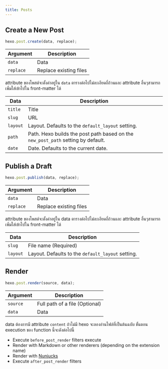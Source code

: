 ```yaml
---
title: Posts
---
```

## Create a New Post

``` js
hexo.post.create(data, replace);
```

Argument | Description
--- | ---
`data` | Data
`replace` | Replace existing files

attribute ของโพสต์จะตั้งค่าอยู่ใน `data` ตารางต่อไปไม่ละเอียดถี่ถ้วนและ attribute อื่นๆสามารถเพิ่มใส่เข้าไปใน front-matter ได้

Data | Description
--- | ---
`title` | Title
`slug` | URL
`layout` | Layout. Defaults to the `default_layout` setting.
`path` | Path. Hexo builds the post path based on the `new_post_path` setting by default.
`date` | Date. Defaults to the current date.

## Publish a Draft

``` js
hexo.post.publish(data, replace);
```

Argument | Description
--- | ---
`data` | Data
`replace` | Replace existing files

attribute ของโพสต์จะตั้งค่าอยู่ใน data ตารางต่อไปไม่ละเอียดถี่ถ้วนและ attribute อื่นๆสามารถเพิ่มใส่เข้าไปใน front-matter ได้



Data | Description
--- | ---
`slug` | File name (Required)
`layout` | Layout. Defaults to the `default_layout` setting.

## Render

``` js
hexo.post.render(source, data);
```

Argument | Description
--- | ---
`source` | Full path of a file (Optional)
`data` | Data

 data ต้องการมี attribute `content`  ถ้าไม่มี hexo จะลองอ่านไฟล์ที่เป็นต้นฉบับ ขั้นตอน execution ของ function นี้จะดังต่อไปนี้

- Execute `before_post_render` filters execute 
- Render with Markdown or other renderers (depending on the extension name)
- Render with [Nunjucks]
- Execute `after_post_render` filters

[Nunjucks]: http://mozilla.github.io/nunjucks/
